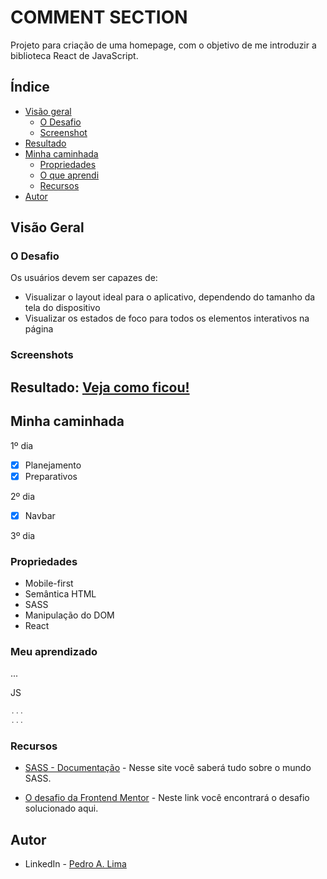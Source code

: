 # COMMENT SECTION

Projeto para criação de uma homepage, com o objetivo de me introduzir a biblioteca React de JavaScript.

## Índice

- [Visão geral](#visao-geral)
  - [O Desafio](#o-desafio)
  - [Screenshot](#screenshot)
- [Resultado](#resultado)
- [Minha caminhada](#minha-caminhada)
  - [Propriedades](#propriedades)
  - [O que aprendi](#o-que-aprendi)
  - [Recursos](#recursos)
- [Autor](#autor)

## Visão Geral

### O Desafio

Os usuários devem ser capazes de:

- Visualizar o layout ideal para o aplicativo, dependendo do tamanho da tela do dispositivo
- Visualizar os estados de foco para todos os elementos interativos na página
<!-- - Navegar entre seções -->

### Screenshots

<html>
  <!-- <h4>Layout mobile</h4>
  <img src="./assets/image/mobile.png" width="300px">
  <h4>Layout desktop </h4>
  <img src="./assets/image/desktop.png" width="920px"> 
  -->
</html>

## Resultado: [Veja como ficou!](https://room-homepage-nine-delta.vercel.app/)

## Minha caminhada

1º dia

- [x] Planejamento
- [x] Preparativos

2º dia

- [x] Navbar

3º dia

<!-- - [x] Desktop layout

4º dia

- [x] Desktop layout
- [x] Estados de foco

5º dia

- [x] Feature de resposta

6º dia

- [x] Feature de criar comentário

7º dia

- [x] Feature de avaliação -->

### Propriedades

- Mobile-first
- Semântica HTML
- SASS
- Manipulação do DOM
- React

### Meu aprendizado

...<!-- No decorrer da primeira semana, além de reforçar os conceitos base de JavaScript, implementei módulos com a sintaxe ES6, objetos com abreviação do valor da propriedade e atribuição desestruturada, e como em qualquer conceito, é uma boa habilidade aprender a usar a documentação. -->

JS

```js
...
...
```

<!--
O exemplo acima demonstra a modulação. Ao isolar o código em arquivos separados, podemos encontrar, corrigir e depurar o código com mais facilidade, reutilizar e reciclar a lógica definida em diferentes partes da aplicação, e muitas outras vantagens.

A segunda semana foi dedicada a explorar a biblioteca externa Handlebars, que auxilia na construção da estrutura HTML, utilizando expressões que possibilitam aplicar condicionais ou até iterar sobre arrays, com o objetivo de reduzir código criando modelos de template. Abaixo vemos a forma de aplicação da ferramenta.

Outro aspecto abordado na segunda semana é a propriedade local storage, que permite o armazenamento de dados, mesmo após o usuário fechar ou recarregar a página. Utilizado para a permanência dos comentários inseridos pelo usuário. -->

### Recursos

<!-- - [HANDLEBARS - Introdução](https://handlebarsjs.com/guide/#what-is-handlebars) - Conheça uma biblioteca externa muito útil para reduzir retrabalhos.

- [JAVASCRIPT - Local Storage](https://developer.mozilla.org/en-US/docs/Web/API/Window/localStorage) - Aprenda os diversos métodos da propriedade. -->

- [SASS - Documentação](https://sass-lang.com/documentation/) - Nesse site você saberá tudo sobre o mundo SASS.

- [O desafio da Frontend Mentor](https://www.frontendmentor.io/challenges/interactive-comments-section-iG1RugEG9) - Neste link você encontrará o desafio solucionado aqui.

## Autor

- LinkedIn - [Pedro A. Lima](https://www.linkedin.com/in/pedroalima6/)
